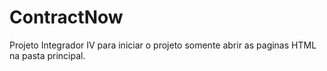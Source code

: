 # ContractNow
Projeto Integrador IV
para iniciar o projeto somente abrir as paginas HTML na pasta principal.
